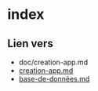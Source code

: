 # index 

## Lien vers 
-  doc/creation-app.md
-  [creation-app.md](/docs/creation-app.md)
- [base-de-données.md](/docs/base-de-données.md)